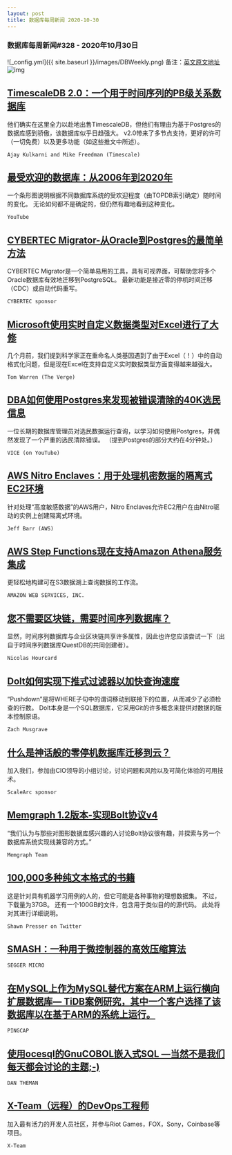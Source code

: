 ```yaml
---
layout: post
title: 数据库每周新闻 2020-10-30
---
```

### 数据库每周新闻#328 - 2020年10月30日
![_config.yml]({{ site.baseurl }}/images/DBWeekly.png)
备注：[英文原文地址](https://dbweekly.com/issues/328)
![img](https://res.cloudinary.com/cpress/image/upload/w_1280,e_sharpen:60/gvdimepuwfjuhg4vodil.jpg)


## [TimescaleDB 2.0：一个用于时间序列的PB级关系数据库](https://dbweekly.com/link/97769/web)
他们确实在这里全力以赴地出售TimescaleDB，但他们有理由为基于Postgres的数据库感到骄傲，该数据库似乎日趋强大。 v2.0带来了多节点支持，更好的许可（一切免费）以及更多功能（如这些推文中所述）。

`Ajay Kulkarni and Mike Freedman (Timescale)`


## [最受欢迎的数据库：从2006年到2020年](https://dbweekly.com/link/97771/web)
一个条形图说明根据不同数据库系统的受欢迎程度（由TOPDB索引确定）随时间的变化。 无论如何都不是确定的，但仍然有趣地看到这种变化。

`YouTube`


## [CYBERTEC Migrator-从Oracle到Postgres的最简单方法](https://dbweekly.com/link/97773/web)
CYBERTEC Migrator是一个简单易用的工具，具有可视界面，可帮助您将多个Oracle数据库有效地迁移到PostgreSQL。 最新功能是接近零的停机时间迁移（CDC）或自动代码重写。

`CYBERTEC sponsor`


## [Microsoft使用实时自定义数据类型对Excel进行了大修](https://dbweekly.com/link/97774/web)
几个月前，我们提到科学家正在重命名人类基因遇到了由于Excel（！）中的自动格式化问题，但是现在Excel在支持自定义实时数据类型方面变得越来越强大。

`Tom Warren (The Verge)`


## [DBA如何使用Postgres来发现被错误清除的40K选民信息](https://dbweekly.com/link/97776/web)
一位长期的数据库管理员对选民数据运行查询，以学习如何使用Postgres，并偶然发现了一个严重的选民清除错误。 （提到Postgres的部分大约在4分钟处。）

`VICE (on YouTube)`


## [AWS Nitro Enclaves：用于处理机密数据的隔离式EC2环境](https://dbweekly.com/link/97777/web)
针对处理“高度敏感数据”的AWS用户，Nitro Enclaves允许EC2用户在由Nitro驱动的实例上创建隔离式环境。

`Jeff Barr (AWS)`

## [AWS Step Functions现在支持Amazon Athena服务集成](https://aws.amazon.com/about-aws/whats-new/2020/10/aws-step-functions-now-supports-amazon-athena-service-integration/)
更轻松地构建可在S3数据湖上查询数据的工作流。

`AMAZON WEB SERVICES, INC.`

## [您不需要区块链，需要时间序列数据库？](https://dbweekly.com/link/97780/web)
显然，时间序列数据库与企业区块链共享许多属性，因此也许您应该尝试一下（出自于时间序列数据库QuestDB的共同创建者）。

`Nicolas Hourcard`


## [Dolt如何实现下推式过滤器以加快查询速度](https://dbweekly.com/link/97782/web)
“Pushdown”是将WHERE子句中的谓词移动到联接下的位置，从而减少了必须检查的行数。 Dolt本身是一个SQL数据库，它采用Git的许多概念来提供对数据的版本控制原语。

`Zach Musgrave`


## [什么是神话般的零停机数据库迁移到云？](https://dbweekly.com/link/97784/web)
加入我们，参加由CIO领导的小组讨论，讨论问题和风险以及可简化体验的可用技术。

`ScaleArc sponsor`


## [Memgraph 1.2版本-实现Bolt协议v4](https://dbweekly.com/link/97785/web)
“我们认为与那些对图形数据库感兴趣的人讨论Bolt协议很有趣，并探索与另一个数据库系统实现线兼容的方式。”

`Memgraph Team`


## [100,000多种纯文本格式的书籍](https://dbweekly.com/link/97786/web)
这是针对具有机器学习用例的人的，但它可能是各种事物的理想数据集。 不过，下载量为37GB。 还有一个100GB的文件，包含用于类似目的的源代码。 此处将对其进行详细说明。

`Shawn Presser on Twitter`

## [SMASH：一种用于微控制器的高效压缩算法](https://blog.segger.com/smash-an-efficient-compression-algorithm-for-microcontrollers/)

`SEGGER MICRO`

## [在MySQL上作为MySQL替代方案在ARM上运行横向扩展数据库— TiDB案例研究，其中一个客户选择了该数据库以在基于ARM的系统上运行。](https://pingcap.com/case-studies/running-a-scale-out-database-on-arm-as-mysql-alternative)

`PINGCAP`

## [使用ocesql的GnuCOBOL嵌入式SQL —当然不是我们每天都会讨论的主题;-)](https://bigdanzblog.wordpress.com/2020/10/28/embedded-sql-for-gnucobol-using-ocesql/)

`DAN THEMAN`

## [X-Team（远程）的DevOps工程师](https://dbweekly.com/link/97791/web)
加入最有活力的开发人员社区，并参与Riot Games，FOX，Sony，Coinbase等项目。

`X-Team`
